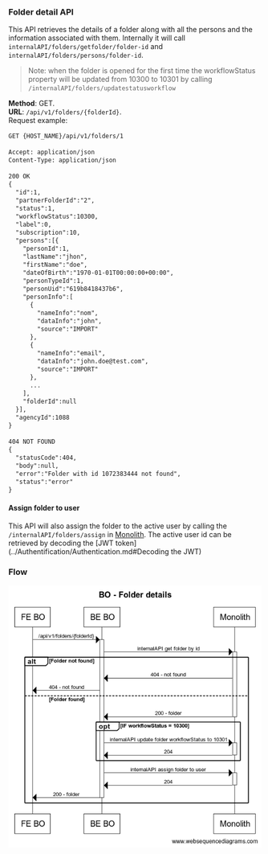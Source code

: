### Folder detail API
This API retrieves the details of a folder along with all the persons and the information
associated with them. Internally it will call `internalAPI/folders/getfolder/folder-id`
and `internalAPI/folders/persons/folder-id`.
> Note: when the folder is opened for the first time
> the workflowStatus property will be updated from 10300 to 10301 by calling `/internalAPI/folders/updatestatusworkflow`

__Method__: GET.  
__URL__: `/api/v1/folders/{folderId}`.  
Request example:

```http request
GET {HOST_NAME}/api/v1/folders/1

Accept: application/json 
Content-Type: application/json 

200 OK
{
  "id":1,
  "partnerFolderId":"2",
  "status":1,
  "workflowStatus":10300,
  "label":0,
  "subscription":10,
  "persons":[{
    "personId":1,
    "lastName":"jhon",
    "firstName":"doe",
    "dateOfBirth":"1970-01-01T00:00:00+00:00",
    "personTypeId":1,
    "personUid":"619b8418437b6",
    "personInfo":[
      {
        "nameInfo":"nom",
        "dataInfo":"john",
        "source":"IMPORT"
      },
      {
        "nameInfo":"email",
        "dataInfo":"john.doe@test.com",
        "source":"IMPORT"
      },
      ...
    ],
    "folderId":null
  }],
  "agencyId":1088
}

404 NOT FOUND
{
  "statusCode":404,
  "body":null,
  "error":"Folder with id 1072383444 not found",
  "status":"error"
}
```
#### Assign folder to user
This API will also assign the folder to the active user by calling the 
`/internalAPI/folders/assign` in [Monolith](../Monolith.md). The active user id can be retrieved
by decoding the [JWT token](../Authentification/Authentication.md#Decoding the JWT)

### Flow
![Folder details](../assets/Folder%20details.png)
